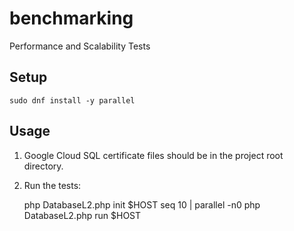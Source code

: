 # benchmarking
Performance and Scalability Tests

## Setup

    sudo dnf install -y parallel

## Usage

1. Google Cloud SQL certificate files should be in the project root directory.

2. Run the tests:

    php DatabaseL2.php init $HOST
    seq 10 | parallel -n0 php DatabaseL2.php run $HOST

